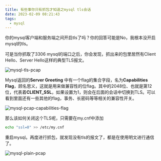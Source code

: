 ```yaml
---
title: 有些事你只有抓包才知道之mysql tls会话
date: 2023-02-09 08:21:43
tags:
  - mysql
---
```


你的mysql客户端和服务端之间开启tls了吗？你的回答可能是No，我根本没开启mysql的tls。

可是当你抓取了3306 mysql的端口之后，你会发现，抓出来的包里居然有Client Hello、Server Hello这样的典型TLS报文。

![mysql-tls-pcap](mysql-tls-pcap.png)

Mysql返回的**Server Greeting** 中有一个flag的集合字段，名为**Capabilities Flag**，顾名思义，这就是用来做兼容性的位flag。其中的2048位、也就是第12位，代表着**CLIENT_SSL**，如果设置为1，则会在后面的会话中切换到TLS。可以看到里面还有一些其他的flag，事务、长密码等等相关的兼容性开关。

![mysql-pcap-capabilities-flag](mysql-pcap-capabilities-flag.png)

那么该如何关闭这个TLS呢，只需要在my.cnf中添加

```bash
echo "ssl=0" >> /etc/my.cnf
```

重启mysql。再度进行抓包，就发现没有tls的报文了，都是在使用明文进行通信了。

![mysql-plain-pcap](mysql-plain-pcap.png)
